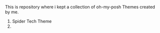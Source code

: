 This is repository where i kept a collection of oh-my-posh Themes created by me.

1. Spider Tech Theme
2. 
